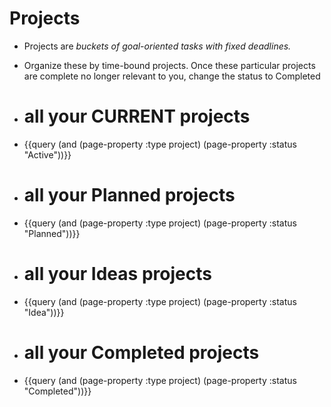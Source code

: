 # Projects
- Projects are *buckets of goal-oriented tasks with fixed deadlines.*
- Organize these by time-bound projects. Once these particular projects are complete no longer relevant to you, change the status to Completed

- # all your **CURRENT** projects
- {{query (and (page-property :type project) (page-property :status "Active"))}}

- # all your **Planned** projects
- {{query (and (page-property :type project) (page-property :status "Planned"))}}

- # all your **Ideas** projects
- {{query (and (page-property :type project) (page-property :status "Idea"))}}

- # all your **Completed** projects
- {{query (and (page-property :type project) (page-property :status "Completed"))}}
